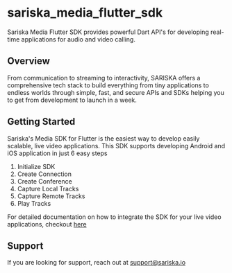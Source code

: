 # sariska_media_flutter_sdk

Sariska Media Flutter SDK provides powerful Dart API's for developing real-time applications for audio and video calling.

## Overview

From communication to streaming to interactivity, SARISKA offers a comprehensive tech stack to build everything from tiny applications to endless worlds through simple, fast, and secure APIs and SDKs helping you to get from development to launch in a week.

## Getting Started

Sariska's Media SDK for Flutter is the easiest way to develop easily scalable,  live video applications. This SDK supports developing Android and iOS application in just 6 easy steps

1. Initialize SDK
2. Create Connection
3. Create Conference
4. Capture Local Tracks
5. Capture Remote Tracks
6. Play Tracks

For detailed documentation on how to integrate the SDK for your live video applications, checkout [here](https://docs.sariska.io/media/development/dart)

## Support 
If you are looking for support, reach out at [support@sariska.io](support@sariska.io)



